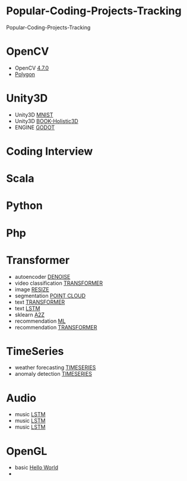 # Popular-Coding-Projects-Tracking
Popular-Coding-Projects-Tracking

# OpenCV 
- OpenCV [4.7.0](https://docs.opencv.org/4.7.0/modules.html)
- [Polygon](https://github.com/sampan-s-nayak/manual_polygon_drawer/tree/master)

# Unity3D 
- Unity3D [MNIST](https://github.com/JLuisRojas/Unity3D-MNIST-NN) 
- Unity3D [BOOK-Holistic3D](https://github.com/Kassout/unityArtificialIntelligence_Holistic3D)
- ENGINE [GODOT](https://github.com/godotengine/godot)

# Coding Interview 

# Scala 

# Python 

# Php 



# Transformer 
- autoencoder [DENOISE](https://keras.io/examples/vision/autoencoder/)
- video classification [TRANSFORMER](https://keras.io/examples/vision/video_transformers/)
- image [RESIZE](https://keras.io/examples/vision/learnable_resizer/)
- segmentation [POINT CLOUD](https://keras.io/examples/vision/pointnet_segmentation/)
- text [TRANSFORMER](https://keras.io/examples/nlp/text_classification_with_transformer/)
- text [LSTM](https://keras.io/examples/nlp/bidirectional_lstm_imdb/)
- sklearn [A2Z](https://github.com/Kassout/MachineLearning_A_to_Z)
- recommendation [ML](https://keras.io/examples/structured_data/collaborative_filtering_movielens/)
- recommendation [TRANSFORMER](https://keras.io/examples/structured_data/movielens_recommendations_transformers/)

# TimeSeries
- weather forecasting [TIMESERIES](https://keras.io/examples/timeseries/timeseries_weather_forecasting/)
- anomaly detection [TIMESERIES](https://keras.io/examples/timeseries/timeseries_anomaly_detection/)


# Audio 
- music [LSTM](https://github.com/DamiPayne/AI-Music-Composer)
- music [LSTM](https://github.com/aishoot/AI_Music_Composition)
- music [LSTM](https://github.com/topics/ai-music)

# OpenGL 
- basic [Hello World](https://github.com/michael-brade/QGLViewer) 
- 



